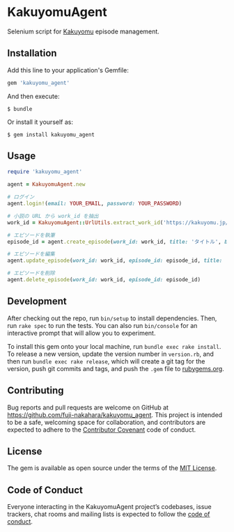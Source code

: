 # KakuyomuAgent

Selenium script for [Kakuyomu](https://kakuyomu.jp/) episode management.

## Installation

Add this line to your application's Gemfile:

```ruby
gem 'kakuyomu_agent'
```

And then execute:

    $ bundle

Or install it yourself as:

    $ gem install kakuyomu_agent

## Usage

```ruby
require 'kakuyomu_agent'

agent = KakuyomuAgent.new

# ログイン
agent.login!(email: YOUR_EMAIL, password: YOUR_PASSWORD) 

# 小説の URL から work_id を抽出
work_id = KakuyomuAgent::UrlUtils.extract_work_id('https://kakuyomu.jp/works/1234567890123456789') # => 1234567890123456789

# エピソードを執筆
episode_id = agent.create_episode(work_id: work_id, title: 'タイトル', body: '本文')

# エピソードを編集
agent.update_episode(work_id: work_id, episode_id: episode_id, title: '新しいタイトル', body: '新しい本文')

# エピソードを削除
agent.delete_episode(work_id: work_id, episode_id: episode_id) 
```

## Development

After checking out the repo, run `bin/setup` to install dependencies. Then, run `rake spec` to run the tests. You can also run `bin/console` for an interactive prompt that will allow you to experiment.

To install this gem onto your local machine, run `bundle exec rake install`. To release a new version, update the version number in `version.rb`, and then run `bundle exec rake release`, which will create a git tag for the version, push git commits and tags, and push the `.gem` file to [rubygems.org](https://rubygems.org).

## Contributing

Bug reports and pull requests are welcome on GitHub at https://github.com/fuji-nakahara/kakuyomu_agent. This project is intended to be a safe, welcoming space for collaboration, and contributors are expected to adhere to the [Contributor Covenant](http://contributor-covenant.org) code of conduct.

## License

The gem is available as open source under the terms of the [MIT License](https://opensource.org/licenses/MIT).

## Code of Conduct

Everyone interacting in the KakuyomuAgent project’s codebases, issue trackers, chat rooms and mailing lists is expected to follow the [code of conduct](https://github.com/fuji-nakahara/kakuyomu_agent/blob/master/CODE_OF_CONDUCT.md).
